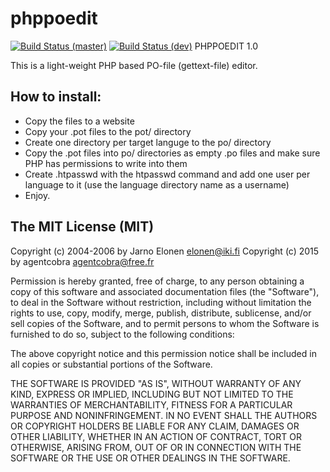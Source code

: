 # phppoedit
[![Build Status (master)](https://travis-ci.org/agentcobra/phppoedit.svg?branch=master)](https://travis-ci.org/agentcobra/phppoedit)
[![Build Status (dev)](https://travis-ci.org/agentcobra/phppoedit.svg?branch=dev)](https://travis-ci.org/agentcobra/phppoedit)
PHPPOEDIT 1.0

This is a light-weight PHP based PO-file (gettext-file) editor.

## How to install:

 + Copy the files to a website
 + Copy your .pot files to the pot/ directory
 + Create one directory per target languge to the po/ directory
 + Copy the .pot files into po/ directories as empty .po files
   and make sure PHP has permissions to write into them
 + Create .htpasswd with the htpasswd command and add
   one user per language to it (use the language directory name
   as a username)
 + Enjoy.



## The MIT License (MIT)

Copyright (c) 2004-2006 by Jarno Elonen <elonen@iki.fi>
Copyright (c) 2015 by agentcobra <agentcobra@free.fr>

Permission is hereby granted, free of charge, to any person obtaining a copy
of this software and associated documentation files (the "Software"), to deal
in the Software without restriction, including without limitation the rights
to use, copy, modify, merge, publish, distribute, sublicense, and/or sell
copies of the Software, and to permit persons to whom the Software is
furnished to do so, subject to the following conditions:

The above copyright notice and this permission notice shall be included in all
copies or substantial portions of the Software.

THE SOFTWARE IS PROVIDED "AS IS", WITHOUT WARRANTY OF ANY KIND, EXPRESS OR
IMPLIED, INCLUDING BUT NOT LIMITED TO THE WARRANTIES OF MERCHANTABILITY,
FITNESS FOR A PARTICULAR PURPOSE AND NONINFRINGEMENT. IN NO EVENT SHALL THE
AUTHORS OR COPYRIGHT HOLDERS BE LIABLE FOR ANY CLAIM, DAMAGES OR OTHER
LIABILITY, WHETHER IN AN ACTION OF CONTRACT, TORT OR OTHERWISE, ARISING FROM,
OUT OF OR IN CONNECTION WITH THE SOFTWARE OR THE USE OR OTHER DEALINGS IN THE
SOFTWARE.
